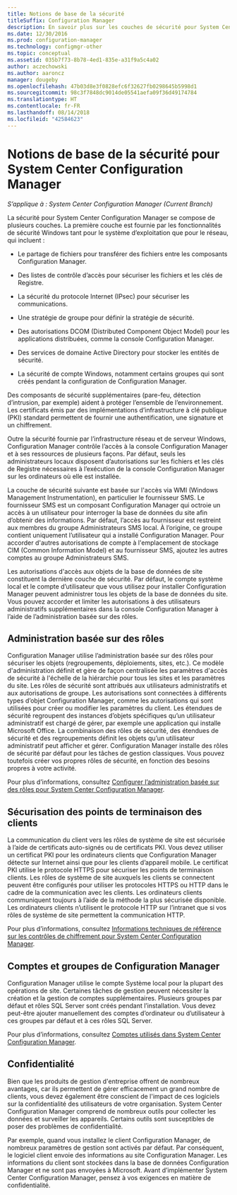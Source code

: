 ```yaml
---
title: Notions de base de la sécurité
titleSuffix: Configuration Manager
description: En savoir plus sur les couches de sécurité pour System Center Configuration Manager.
ms.date: 12/30/2016
ms.prod: configuration-manager
ms.technology: configmgr-other
ms.topic: conceptual
ms.assetid: 035b7f73-8b78-4ed1-835e-a31f9a5c4a02
author: aczechowski
ms.author: aaroncz
manager: dougeby
ms.openlocfilehash: 47b03d8e3f0828efc6f32627fb0298645b5998d1
ms.sourcegitcommit: 98c3f7848dc9014de05541aefa09f36d49174784
ms.translationtype: HT
ms.contentlocale: fr-FR
ms.lasthandoff: 08/14/2018
ms.locfileid: "42584623"
---
```

# <a name="fundamentals-of-security-for-system-center-configuration-manager"></a>Notions de base de la sécurité pour System Center Configuration Manager

*S’applique à : System Center Configuration Manager (Current Branch)*

La sécurité pour System Center Configuration Manager se compose de plusieurs couches. La première couche est fournie par les fonctionnalités de sécurité Windows tant pour le système d’exploitation que pour le réseau, qui incluent :  

-   Le partage de fichiers pour transférer des fichiers entre les composants Configuration Manager.  

-   Des listes de contrôle d’accès pour sécuriser les fichiers et les clés de Registre.  

-   La sécurité du protocole Internet (IPsec) pour sécuriser les communications.  

-   Une stratégie de groupe pour définir la stratégie de sécurité.  

-   Des autorisations DCOM (Distributed Component Object Model) pour les applications distribuées, comme la console Configuration Manager.  

-   Des services de domaine Active Directory pour stocker les entités de sécurité.  

-   La sécurité de compte Windows, notamment certains groupes qui sont créés pendant la configuration de Configuration Manager.  

Des composants de sécurité supplémentaires (pare-feu, détection d’intrusion, par exemple) aident à protéger l’ensemble de l’environnement. Les certificats émis par des implémentations d’infrastructure à clé publique (PKI) standard permettent de fournir une authentification, une signature et un chiffrement.  

Outre la sécurité fournie par l’infrastructure réseau et de serveur Windows, Configuration Manager contrôle l’accès à la console Configuration Manager et à ses ressources de plusieurs façons. Par défaut, seuls les administrateurs locaux disposent d’autorisations sur les fichiers et les clés de Registre nécessaires à l’exécution de la console Configuration Manager sur les ordinateurs où elle est installée.  

La couche de sécurité suivante est basée sur l'accès via WMI (Windows Management Instrumentation), en particulier le fournisseur SMS. Le fournisseur SMS est un composant Configuration Manager qui octroie un accès à un utilisateur pour interroger la base de données du site afin d’obtenir des informations. Par défaut, l’accès au fournisseur est restreint aux membres du groupe Administrateurs SMS local. À l’origine, ce groupe contient uniquement l’utilisateur qui a installé Configuration Manager. Pour accorder d'autres autorisations de compte à l'emplacement de stockage CIM (Common Information Model) et au fournisseur SMS, ajoutez les autres comptes au groupe Administrateurs SMS.  

Les autorisations d'accès aux objets de la base de données de site constituent la dernière couche de sécurité. Par défaut, le compte système local et le compte d’utilisateur que vous utilisez pour installer Configuration Manager peuvent administrer tous les objets de la base de données du site. Vous pouvez accorder et limiter les autorisations à des utilisateurs administratifs supplémentaires dans la console Configuration Manager à l’aide de l’administration basée sur des rôles.  



## <a name="role-based-administration"></a>Administration basée sur des rôles  
 Configuration Manager utilise l’administration basée sur des rôles pour sécuriser les objets (regroupements, déploiements, sites, etc.). Ce modèle d'administration définit et gère de façon centralisée les paramètres d'accès de sécurité à l'échelle de la hiérarchie pour tous les sites et les paramètres du site. Les rôles de sécurité sont attribués aux utilisateurs administratifs et aux autorisations de groupe. Les autorisations sont connectées à différents types d’objet Configuration Manager, comme les autorisations qui sont utilisées pour créer ou modifier les paramètres du client. Les étendues de sécurité regroupent des instances d’objets spécifiques qu’un utilisateur administratif est chargé de gérer, par exemple une application qui installe Microsoft Office. La combinaison des rôles de sécurité, des étendues de sécurité et des regroupements définit les objets qu’un utilisateur administratif peut afficher et gérer. Configuration Manager installe des rôles de sécurité par défaut pour les tâches de gestion classiques. Vous pouvez toutefois créer vos propres rôles de sécurité, en fonction des besoins propres à votre activité.  

 Pour plus d’informations, consultez [Configurer l’administration basée sur des rôles pour System Center Configuration Manager](../../core/servers/deploy/configure/configure-role-based-administration.md).  

## <a name="securing-client-endpoints"></a>Sécurisation des points de terminaison des clients  
 La communication du client vers les rôles de système de site est sécurisée à l’aide de certificats auto-signés ou de certificats PKI. Vous devez utiliser un certificat PKI pour les ordinateurs clients que Configuration Manager détecte sur Internet ainsi que pour les clients d’appareil mobile. Le certificat PKI utilise le protocole HTTPS pour sécuriser les points de terminaison clients. Les rôles de système de site auxquels les clients se connectent peuvent être configurés pour utiliser les protocoles HTTPS ou HTTP dans le cadre de la communication avec les clients. Les ordinateurs clients communiquent toujours à l’aide de la méthode la plus sécurisée disponible. Les ordinateurs clients n’utilisent le protocole HTTP sur l’intranet que si vos rôles de système de site permettent la communication HTTP.  

 Pour plus d’informations, consultez [Informations techniques de référence sur les contrôles de chiffrement pour System Center Configuration Manager](../../protect/deploy-use/cryptographic-controls-technical-reference.md).  

## <a name="configuration-manager-accounts-and-groups"></a>Comptes et groupes de Configuration Manager  
 Configuration Manager utilise le compte Système local pour la plupart des opérations de site. Certaines tâches de gestion peuvent nécessiter la création et la gestion de comptes supplémentaires. Plusieurs groupes par défaut et rôles SQL Server sont créés pendant l’installation. Vous devez peut-être ajouter manuellement des comptes d’ordinateur ou d’utilisateur à ces groupes par défaut et à ces rôles SQL Server.  

 Pour plus d’informations, consultez [Comptes utilisés dans System Center Configuration Manager](../../core/plan-design/hierarchy/accounts.md).  

## <a name="privacy"></a>Confidentialité  
 Bien que les produits de gestion d'entreprise offrent de nombreux avantages, car ils permettent de gérer efficacement un grand nombre de clients, vous devez également être conscient de l'impact de ces logiciels sur la confidentialité des utilisateurs de votre organisation. System Center Configuration Manager comprend de nombreux outils pour collecter les données et surveiller les appareils. Certains outils sont susceptibles de poser des problèmes de confidentialité.  

 Par exemple, quand vous installez le client Configuration Manager, de nombreux paramètres de gestion sont activés par défaut. Par conséquent, le logiciel client envoie des informations au site Configuration Manager. Les informations du client sont stockées dans la base de données Configuration Manager et ne sont pas envoyées à Microsoft. Avant d’implémenter System Center Configuration Manager, pensez à vos exigences en matière de confidentialité.  
